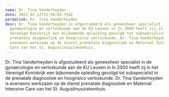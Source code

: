 ```yaml
---
name: Dr. Tina Vanderheyden
date: 2021-02-12T22:59:03.754Z
permalink: Dr. Tina Vanderheyden
desc: Dr. Tina Vanderheyden is afgestudeerd als geneesheer specialist in de
  gynaecologie en verloskunde aan de KU Leuven in In 2000 heeft zij in het
  Verenigd Konikrijk een bijkomende opleiding gevolgd tot subspecialist in de
  prenatale diagnostiek en hoogrisico verloskunde. Dr. Tina Vanderheyden is
  eveneens werkzaam op de dienst prenatale diagnostiek en Maternal Intensive
  Care van het St. Augustinusziekenhuis.
---
```

Dr. Tina Vanderheyden is afgestudeerd als geneesheer specialist in de gynaecologie en verloskunde aan de KU Leuven in In 2000 heeft zij in het Verenigd Koninkrijk een bijkomende opleiding gevolgd tot subspecialist in de prenatale diagnostiek en hoogrisico verloskunde. Dr. Tina Vanderheyden is eveneens werkzaam op de dienst prenatale diagnostiek en Maternal Intensive Care van het St. Augustinusziekenhuis.
